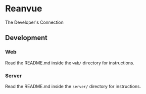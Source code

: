 # Reanvue

The Developer's Connection

## Development

### Web

Read the README.md inside the `web/` directory for instructions.

### Server

Read the README.md inside the `server/` directory for instructions.
